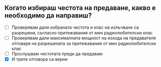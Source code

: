 ## Когато избираш честота на предаване, какво е необходимо да направиш?

<!-- Верният отговор е отбелязан с [X] -->

- [ ] Проверявам дали избраната честота и клас на излъчване са разрешени, съгласно притежавания от мен радиолюбителски клас
- [ ] Проверявам дали максималната мощност на изхода на предавателя отговаря на разрешената за притежавания от мен радиолюбителски клас
- [ ] Прослушвам честотата преди да предавам
- [X] И трите отговора са верни

